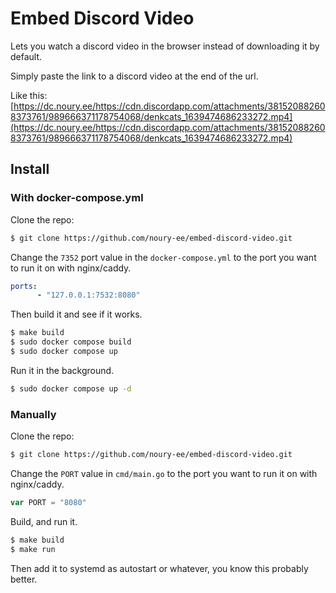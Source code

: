 # Embed Discord Video

Lets you watch a discord video in the browser instead of downloading it by default.

Simply paste the link to a discord video at the end of the url. 

Like this:  [https://dc.noury.ee/https://cdn.discordapp.com/attachments/381520882608373761/989666371178754068/denkcats_1639474686233272.mp4](https://dc.noury.ee/https://cdn.discordapp.com/attachments/381520882608373761/989666371178754068/denkcats_1639474686233272.mp4)

## Install
### With docker-compose.yml
Clone the repo:
```sh
$ git clone https://github.com/noury-ee/embed-discord-video.git
```

Change the `7352` port value in the `docker-compose.yml` to the port you want to run it on with nginx/caddy.
```yml
ports:
      - "127.0.0.1:7532:8080"
```

Then build it and see if it works.
```sh
$ make build
$ sudo docker compose build
$ sudo docker compose up 
```

Run it in the background.
```sh
$ sudo docker compose up -d
```

### Manually
Clone the repo:
```sh
$ git clone https://github.com/noury-ee/embed-discord-video.git
```
Change the `PORT` value in `cmd/main.go` to the port you want to run it on with nginx/caddy.
```go
var PORT = "8080"
```

Build, and run it.
```sh
$ make build
$ make run
```

Then add it to systemd as autostart or whatever, you know this probably better.
